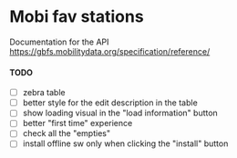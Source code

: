 # Mobi fav stations

Documentation for the API https://gbfs.mobilitydata.org/specification/reference/

#### TODO

- [ ] zebra table
- [ ] better style for the edit description in the table
- [ ] show loading visual in the "load information" button
- [ ] better "first time" experience
- [ ] check all the "empties"
- [ ] install offline sw only when clicking the "install" button
